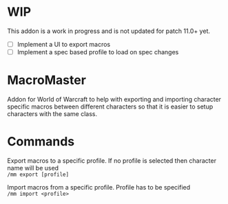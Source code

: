 # WIP

This addon is a work in progress and is not updated for patch 11.0+ yet. 

- [ ] Implement a UI to export macros
- [ ] Implement a spec based profile to load on spec changes

# MacroMaster
Addon for World of Warcraft to help with exporting and importing character specific macros between different characters so that it is easier to setup characters with the same class.


# Commands  

Export macros to a specific profile. If no profile is selected then character name will be used  
```/mm export [profile]``` 

Import macros from a specific profile. Profile has to be specified  
```/mm import <profile>```

